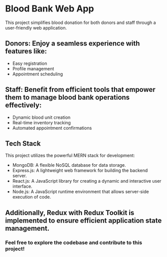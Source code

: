 # Blood Bank Web App
This project simplifies blood donation for both donors and staff through a user-friendly web application.

## Donors: Enjoy a seamless experience with features like:
* Easy registration
* Profile management
* Appointment scheduling

## Staff: Benefit from efficient tools that empower them to manage blood bank operations effectively:
* Dynamic blood unit creation
* Real-time inventory tracking
* Automated appointment confirmations

## Tech Stack
This project utilizes the powerful MERN stack for development:
* MongoDB: A flexible NoSQL database for data storage.
* Express.js: A lightweight web framework for building the backend server.
* React.js: A JavaScript library for creating a dynamic and interactive user interface.
* Node.js: A JavaScript runtime environment that allows server-side execution of code.

## Additionally, Redux with Redux Toolkit is implemented to ensure efficient application state management.

### Feel free to explore the codebase and contribute to this project!
